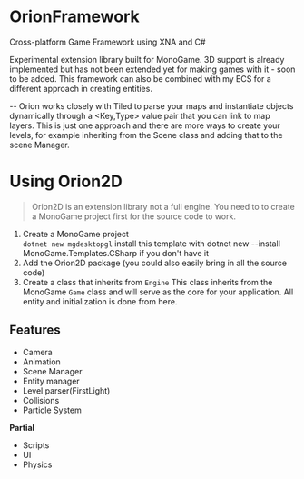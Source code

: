 # OrionFramework
Cross-platform Game Framework using XNA and C#

Experimental extension library built for MonoGame.
3D support is already implemented but has not been extended yet for making games with it - soon to be added.
This framework can also be combined with my ECS for a different approach in creating entities.

-- Orion works closely with Tiled to parse your maps and instantiate objects dynamically through a <Key,Type> value pair that you can link to map layers.
This is just one approach and there are more ways to create your levels, for example inheriting from the Scene class and adding that to the scene Manager.


# Using Orion2D
> Orion2D is an extension library not a full engine. You need to to create a MonoGame project first for the source code to work.
1. Create a MonoGame project  
```dotnet new mgdesktopgl```
  install this template with dotnet new --install MonoGame.Templates.CSharp if you don't have it  
2. Add the Orion2D package (you could also easily bring in all the source code)
3. Create a class that inherits from ```Engine``` This class inherits from the MonoGame ```Game``` class and will serve as the core for your application. All entity and initialization is done from here.

## Features ##
* Camera
* Animation
* Scene Manager
* Entity manager
* Level parser(FirstLight)
* Collisions
* Particle System

**Partial**
* Scripts
* UI
* Physics
